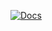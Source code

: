 [![Docs](https://img.shields.io/badge/docs-available-blue)](https://docs.page/redfieldchristabel/butterfly~develop)